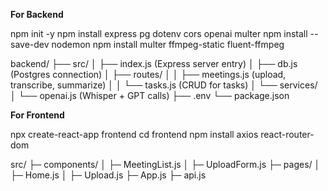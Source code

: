 **For Backend**

npm init -y
npm install express pg dotenv cors openai multer
npm install --save-dev nodemon
npm install multer ffmpeg-static fluent-ffmpeg

backend/
   ├── src/
   │    ├── index.js        (Express server entry)
   │    ├── db.js           (Postgres connection)
   │    ├── routes/
   │    │     ├── meetings.js   (upload, transcribe, summarize)
   │    │     └── tasks.js      (CRUD for tasks)
   │    └── services/
   │          └── openai.js     (Whisper + GPT calls)
   ├── .env
   └── package.json

**For Frontend**

npx create-react-app frontend
cd frontend
npm install axios react-router-dom

src/
 ├─ components/
 │   ├─ MeetingList.js
 │   ├─ UploadForm.js
 ├─ pages/
 │   ├─ Home.js
 │   ├─ Upload.js
 ├─ App.js
 ├─ api.js

